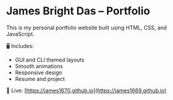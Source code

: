 # James Bright Das – Portfolio

This is my personal portfolio website built using HTML, CSS, and JavaScript.

🖥️ Includes:
- GUI and CLI themed layouts
- Smooth animations
- Responsive design
- Resume and project

🔗 Live: [https://james1670.github.io](https://james1669.github.io)
